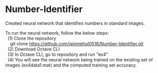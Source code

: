 # Number-Identifier
Created neural network that identifies numbers in standard images.

To run the neural network, follow the below steps:  
&nbsp;&nbsp;(1) Clone the repository  
&nbsp;&nbsp;&nbsp;&nbsp;git clone https://github.com/jainmehul0518/Number-Identifier.git  
&nbsp;&nbsp;(2) Download Octave CLI  
&nbsp;&nbsp;(3) In Octave CLI, go to repository and run "ex4"  
&nbsp;&nbsp;(4) You will see the neural network being trained on the existing set of images (ex4data1.mat) and the computed training set accuracy.  
